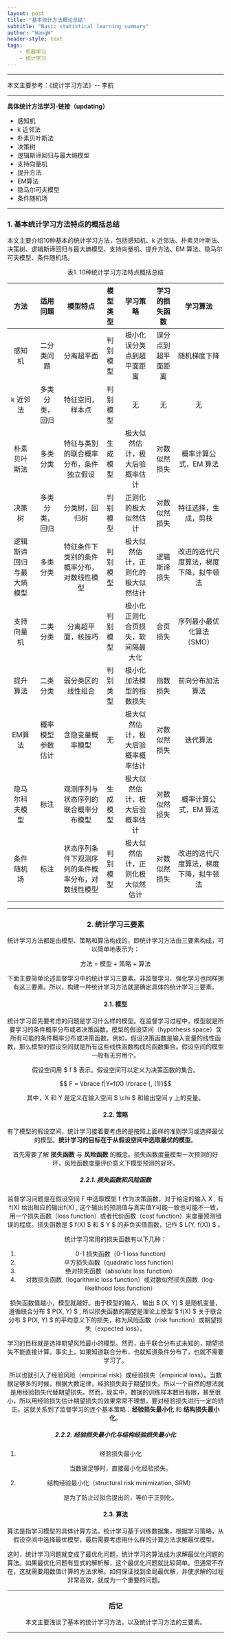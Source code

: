 ```yaml
---
layout: post
title: "基本统计方法概论总结"
subtitle: "Basic statistical learning summary"
author: "WangW"
header-style: text
tags: 
    - 机器学习
    - 统计学习
---
```


***

  本文主要参考：《统计学习方法》-- 李航

***

**具体统计方法学习-链接（updating）**

- 感知机
- k 近邻法
- 朴素贝叶斯法
- 决策树
- 逻辑斯谛回归与最大熵模型
- 支持向量机
- 提升方法
- EM算法
- 隐马尔可夫模型
- 条件随机场  

***

### 1. 基本统计学习方法特点的概括总结  

本文主要介绍10种基本的统计学习方法，包括感知机、k 近邻法、朴素贝叶斯法、决策树、逻辑斯谛回归与最大熵模型、支持向量机、提升方法、EM 算法、隐马尔可夫模型、条件随机场。

<center>表1. 10种统计学习方法特点概括总结<center/>

|  方法  |  适用问题  |  模型特点  | 模型类型 |          学习策略          |   学习的损失函数   |   学习算法   |
| :----: | :--------: | :--------: | :------: | :------------------------: | :----------------: | :----------: |
| 感知机 | 二分类问题 | 分离超平面 | 判别模型 | 极小化误分类点到超平面距离 | 误分点到超平面距离 | 随机梯度下降 |
|k 近邻法|多类分类，回归|特征空间，样本点|判别模型|无|无|无|
|朴素贝叶斯法|多类分类|特征与类别的联合概率分布，条件独立假设|生成模型|极大似然估计，极大后验概率估计|对数似然损失|概率计算公式，EM 算法|
|决策树|多类分类，回归|分类树，回归树|判别模型|正则化的极大似然估计|对数似然损失|特征选择，生成，剪枝|
|逻辑斯谛回归与最大熵模型|多类分类|特征条件下类别的条件概率分布，对数线性模型|判别模型|极大似然估计，正则化的极大似然估计|逻辑斯谛损失|改进的迭代尺度算法，梯度下降，拟牛顿法|
|支持向量机|二类分类|分离超平面，核技巧|判别模型|极小化正则化合页损失，软间隔最大化|合页损失|序列最小最优化算法（SMO）|
|提升算法|二类分类|弱分类区的线性组合|判别类型|极小化加法模型的指数损失|指数损失|前向分布加法算法|
|EM算法|概率模型参数估计|含隐变量概率模型|无|极大似然估计，极大后验概率概率估计|对数似然损失|迭代算法|
|隐马尔科夫模型|标注|观测序列与状态序列的联合概率分布模型|生成模型|极大似然估计，极大后验概率估计|对数似然损失|概率计算公式，EM 算法|
|条件随机场|标注|状态序列条件下观测序列的条件概率分布，对数线性模型|判别模型|极大似然估计，正则化极大似然估计|对数似然损失|改进的迭代尺度算法，梯度下降，拟牛顿法|

***

### 2. 统计学习三要素

统计学习方法都是由模型、策略和算法构成的，即统计学习方法由三要素构成，可以简单地表示为：

<center>方法 = 模型 + 策略 + 算法</center>

下面主要简单论述监督学习中的统计学习三要素。非监督学习、强化学习也同样拥有这三要素。所以，构建一种统计学习方法就是确定具体的统计学习三要素。

#### 2.1. 模型

统计学习首先要考虑的问题是学习什么样的模型。在监督学习过程中，模型就是所要学习的条件概率分布或者决策函数。模型的假设空间（hypothesis space）含所有可能的条件概率分布或决策函数。例如，假设决策函数是输入变量的线性函数，那么模型的假设空间就是所有这些线性函数构成的函数集合。假设空间的模型一般有无穷用个。

假设空间用 $ f $ 表示。假设空间可以定义为决策函数的集合。

<center> $$ F = \lbrace f|Y=f(X) \rbrace {, (1)}$$ </center>

其中，X 和 Y 是定义在输入空间 $ \chi $ 和输出空间 y 上的变量。

#### 2.2. 策略

有了模型的假设空间，统计学习接着要考虑的是按照上面样的准则学习或选择最优的模型。**统计学习的目标在于从假设空间中选取最优的模型**。

首先需要了解 **损失函数** 与 **风险函数** 的概念。损失函数度量模型一次预测的好坏，风险函数度量评价意义下模型预测的好坏。

##### 2.2.1. 损失函数和风险函数

 监督学习问题是在假设空间 F 中选取模型 f 作为决策函数，对于给定的输入 X , 有 f(X) 给出相应的输出f(X) , 这个输出的预测值与真实值Y可能一致也可能不一致，用一个损失函数（loss function）或者代价函数（cost function）来度量预测错误的程度。损失函数是 $ f(X) $ 和 $ Y $ 的非负实值函数，记作 $ L(Y, f(X)) $ 。

统计学习常用的损失函数有以下几种：

1. 0-1 损失函数（0-1 loss function)
2. 平方损失函数（quadratic loss function）
3. 绝对损失函数（absolute loss function）
4. 对数损失函数（logarithmic loss function）或对数似然损失函数（log-likelihood loss function）

损失函数值越小，模型就越好。由于模型的输入、输出 $ (X, Y) $ 是随机变量，遵循联合分布 $ P(X, Y) $ , 所以损失函数的期望是理论上模型 $ f(X) $ 关于联合分布 $ P(X, Y) $ 的平均意义下的损失，称为风险函数（risk function）或期望损失（expected loss）。

学习的目标就是选择期望风险最小的模型。然而，由于联合分布式未知的，期望损失不能直接计算。事实上，如果知道联合分布，也就知道条件分布了，也就不需要学习了。

所以也就引入了经验风险（empirical risk）或经验损失（empirical loss）。当数据足够多的时候，根据大数定律，经验损失趋于期望损失。所以一个自然的想法就是用经验损失代替期望损失。然而，现实中，数据的训练样本数目有限，甚至很小，所以用经验损失估计期望损失的效果常常不理想，要对经验损失进行一定的矫正。这就关系到了监督学习的连个基本策略：**经验损失最小化** 和 **结构损失最小化**。

##### 2.2.2. 经验损失最小化与结构经验损失最小化

1. 经验损失最小化

   当数据足够时，直接最小化经验损失。

2. 结构经验最小化（structural risk minimization, SRM）

   是为了防止过拟合提出的，等价于正则化。

#### 2.3. 算法

算法是指学习模型的具体计算方法。统计学习基于训练数据集，根据学习策略，从假设空间中选择最优模型，最后需要考虑用什么样的计算方法求解最优模型。

这时，统计学习问题就变成了最优化问题，统计学习的算法成为求解最优化问题的算法。如果最优化问题有显式的解析解，这个最优化问题就比较简单。但通常不存在，这就需要用数值计算的方法求解。如何保证找到全局最优解，并使求解的过程非常高效，就成为一个重要的问题。

***

### 后记

本文主要浅谈了基本的统计学习方法，以及统计学习方法的三要素。

***

